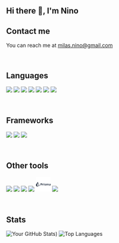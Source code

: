 ## Hi there 👋, I'm Nino

## Contact me
You can reach me at milas.nino@gmail.com

<br />

## Languages
<p align="left">
<img src="https://cdn.jsdelivr.net/gh/devicons/devicon/icons/javascript/javascript-original.svg" width="40"/>
<img src="https://cdn.jsdelivr.net/gh/devicons/devicon/icons/typescript/typescript-original.svg" width="40"/>
<img src="https://cdn.jsdelivr.net/gh/devicons/devicon/icons/c/c-original.svg" width="40"/>
<img src="https://cdn.jsdelivr.net/gh/devicons/devicon/icons/csharp/csharp-original.svg" width="40"/>
<img src="https://cdn.jsdelivr.net/gh/devicons/devicon/icons/java/java-original.svg" width="40"/>
<img src="https://cdn.jsdelivr.net/gh/devicons/devicon/icons/html5/html5-original.svg" width="40"/>
<img src="https://cdn.jsdelivr.net/gh/devicons/devicon/icons/css3/css3-original.svg" width="40"/>
</p>

<br />

## Frameworks
<p align="left">
<img src="https://user-images.githubusercontent.com/58848912/148544460-f498bb8d-fe7e-41ad-aa8d-66541661eb7a.png" width="40"/>
<img src="https://camo.githubusercontent.com/3aafe416c0d111bb0377af0a517d94f2de869fdffb1b0b1655607d6a45add5cf/68747470733a2f2f63646e2e6a7364656c6976722e6e65742f67682f64657669636f6e732f64657669636f6e406c61746573742f69636f6e732f6e6573746a732f6e6573746a732d6f726967696e616c2d776f72646d61726b2e737667" width="40"/>
<img src="https://cdn.jsdelivr.net/gh/devicons/devicon/icons/react/react-original.svg" width="40"/>
</p>

<br />

## Other tools
<p align="left">
<img src="https://cdn.jsdelivr.net/gh/devicons/devicon/icons/postgresql/postgresql-original.svg" width="40"/>
<img src="https://cdn.jsdelivr.net/gh/devicons/devicon/icons/figma/figma-original.svg" width="40"/>
<img src="https://cdn.jsdelivr.net/gh/devicons/devicon/icons/git/git-original.svg" width="40"/>
<img src="https://cdn.jsdelivr.net/gh/devicons/devicon/icons/docker/docker-original.svg" width="40"/>
<img src="https://github.com/devicons/devicon/blob/master/icons/prisma/prisma-original-wordmark.svg" width="40" />
<img src="https://camo.githubusercontent.com/7ee4e9aedadf7ec426e7f44967f6cdda0bbb0406970c80638bedfd0096917b20/68747470733a2f2f63646e2e6a7364656c6976722e6e65742f67682f64657669636f6e732f64657669636f6e406c61746573742f69636f6e732f616d617a6f6e77656273657276696365732f616d617a6f6e77656273657276696365732d6f726967696e616c2d776f72646d61726b2e737667" width="40"/>
</p>

<br />

## Stats
![Your GitHub Stats](https://github-readme-stats.vercel.app/api?username=ninom5&show_icons=true&theme=tokyonight))
![Top Languages](https://github-readme-stats.vercel.app/api/top-langs/?username=ninom5&layout=compact&theme=tokyonight)


